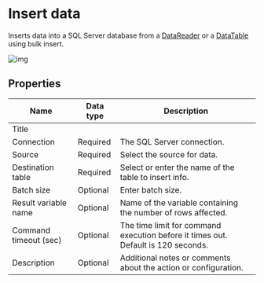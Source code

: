 # Insert data

Inserts data into a SQL Server database from a [DataReader](https://learn.microsoft.com/en-us/dotnet/api/system.data.idatareader) or a [DataTable](https://learn.microsoft.com/en-us/dotnet/api/system.data.datatable) using bulk insert.


![img](https://profitbasedocs.blob.core.windows.net/flowimages/insert-data.png)

## Properties

| Name         | Data type       | Description                                       |
|--------------|-----------------|---------------------------------------------------|
| Title           |           |                        |
| Connection | Required   | The SQL Server connection. |
| Source  | Required   |Select the source for data. |
| Destination table   | Required   | Select or enter the name of the table to insert info. |
| Batch size   | Optional   | Enter batch size. |
| Result variable name | Optional  | Name of the variable containing the number of rows affected.  |
| Command timeout (sec) | Optional | The time limit for command execution before it times out. Default is 120 seconds.|
| Description   | Optional | Additional notes or comments about the action or configuration.|
